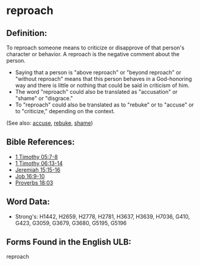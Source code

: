 # reproach

<!-- All forms of "reproach" have been removed from the ULB as of 4/22/2020. -->

## Definition:

To reproach someone means to criticize or disapprove of that person's character or behavior. A reproach is the negative comment about the person.

* Saying that a person is "above reproach" or "beyond reproach" or "without reproach" means that this person behaves in a God-honoring way and there is little or nothing that could be said in criticism of him.
* The word "reproach" could also be translated as "accusation" or "shame" or "disgrace."
* To "reproach" could also be translated as to "rebuke" or to "accuse" or to "criticize," depending on the context.

(See also: [accuse](../other/accuse.md), [rebuke](../other/rebuke.md), [shame](../other/shame.md))

## Bible References:

* [1 Timothy 05:7-8](rc://en/tn/help/1ti/05/07)
* [1 Timothy 06:13-14](rc://en/tn/help/1ti/06/13)
* [Jeremiah 15:15-16](rc://en/tn/help/jer/15/15)
* [Job 16:9-10](rc://en/tn/help/job/16/09)
* [Proverbs 18:03](rc://en/tn/help/pro/18/03)

## Word Data:

* Strong's: H1442, H2659, H2778, H2781, H3637, H3639, H7036, G410, G423, G3059, G3679, G3680, G5195, G5196

## Forms Found in the English ULB:

reproach


